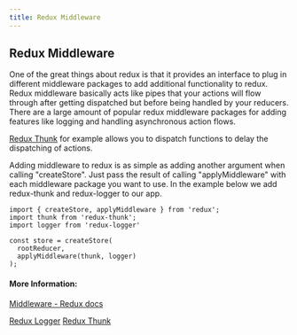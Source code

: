 ```yaml
---
title: Redux Middleware
---
```

## Redux Middleware

One of the great things about redux is that it provides an interface to plug in different middleware packages to add additional functionality to redux. Redux middleware basically acts like pipes that your actions will flow through after getting dispatched but before being handled by your reducers. There are a large amount of popular redux middleware packages for adding features like logging and handling asynchronous action flows. 

[Redux Thunk](https://github.com/reduxjs/redux-thunk) for example allows you to dispatch functions to delay the dispatching of actions. 

Adding middleware to redux is as simple as adding another argument when calling "createStore". Just pass the result of calling "applyMiddleware" with each middleware package you want to use. In the example below we add redux-thunk and redux-logger to our app. 

```
import { createStore, applyMiddleware } from 'redux';
import thunk from 'redux-thunk';
import logger from 'redux-logger'

const store = createStore(
  rootReducer,
  applyMiddleware(thunk, logger)
);
```

#### More Information:
<!-- Please add any articles you think might be helpful to read before writing the article -->
[Middleware - Redux docs](https://redux.js.org/advanced/middleware)

[Redux Logger](https://github.com/evgenyrodionov/redux-logger)
[Redux Thunk](https://github.com/reduxjs/redux-thunk)
